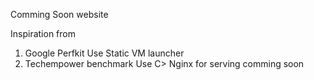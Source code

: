 
Comming Soon website

Inspiration from
1. Google Perfkit
	Use Static VM launcher
2. Techempower benchmark
	Use C> Nginx for serving comming soon

